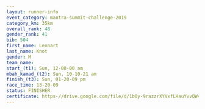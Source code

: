 ```yaml
---
layout: runner-info 
event_category: mantra-summit-challenge-2019 
category_km: 35km 
overall_rank: 48
gender_rank: 41
bib: 504
first_name: Lennart
last_name: Knot
gender: M
team_name: 
start_(t1): Sun, 12-00-00 am
mbah_kamad_(t2): Sun, 10-10-21 am
finish_(t3): Sun, 01-20-09 pm
race_time: 13-20-09
status: FINISHER
certificate: https-//drive.google.com/file/d/1b0y-9razzrXYVxfLHauYvvQWvbkxDYAj/view?usp=sharing
---
```

